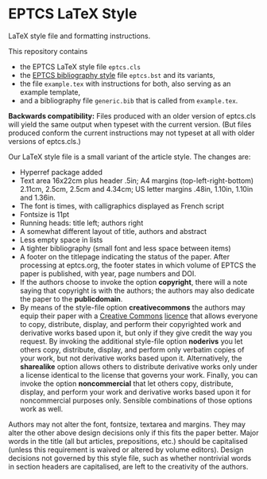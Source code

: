 # EPTCS LaTeX Style

LaTeX style file and formatting instructions.

This repository contains

* the EPTCS LaTeX style file `eptcs.cls`
* the [EPTCS bibliography style](http://biblio.eptcs.org/) file `eptcs.bst` and its variants,
* the file `example.tex` with instructions for both, also serving as an example template,
* and a bibliography file `generic.bib` that is called from `example.tex`.

**Backwards compatibility:** Files produced with an older version of eptcs.cls will yield the same output when typeset with the current version. (But files produced conform the current instructions may not typeset at all with older versions of eptcs.cls.)

Our LaTeX style file is a small variant of the article style. The changes are:

* Hyperref package added
* Text area 16x22cm plus header .5in; A4 margins (top-left-right-bottom) 2.11cm, 2.5cm, 2.5cm and 4.34cm; US letter margins .48in, 1.10in, 1.10in and 1.36in.
* The font is times, with calligraphics displayed as French script
* Fontsize is 11pt
* Running heads: title left; authors right
* A somewhat different layout of title, authors and abstract
* Less empty space in lists
* A tighter bibliography (small font and less space between items)
* A footer on the titlepage indicating the status of the paper. After processing at eptcs.org, the footer states in which volume of EPTCS the paper is published, with year, page numbers and DOI.
* If the authors choose to invoke the option **copyright**, there will a note saying that copyright is with the authors; the authors may also dedicate the paper to the **publicdomain**.
* By means of the style-file option **creativecommons** the authors may equip their paper with a [Creative Commons](http://creativecommons.org/) [licence](http://creativecommons.org/licenses/) that allows everyone to copy, distribute, display, and perform their copyrighted work and derivative works based upon it, but only if they give credit the way you request. By invoking the additional style-file option **noderivs** you let others copy, distribute, display, and perform only verbatim copies of your work, but not derivative works based upon it. Alternatively, the **sharealike** option allows others to distribute derivative works only under a license identical to the license that governs your work. Finally, you can invoke the option **noncommercial** that let others copy, distribute, display, and perform your work and derivative works based upon it for noncommercial purposes only. Sensible combinations of those options work as well.

Authors may not alter the font, fontsize, textarea and margins. They may alter the other above design decisions only if this fits the paper better. Major words in the title (all but articles, prepositions, etc.) should be capitalised (unless this requirement is waived or altered by volume editors). Design decisions not governed by this style file, such as whether nontrivial words in section headers are capitalised, are left to the creativity of the authors.
